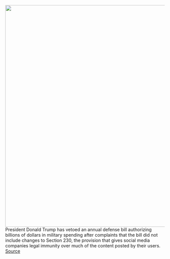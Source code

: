 <img src='https://cdn.vox-cdn.com/thumbor/cvImYtvxwiIDSTW3eRe1g9Kldfo=/0x0:4881x3254/1200x800/filters:focal(2051x1237:2831x2017)/cdn.vox-cdn.com/uploads/chorus_image/image/68574463/1222297791.0.jpg' width='700px' /><br/>
President Donald Trump has vetoed an annual defense bill authorizing billions of dollars in military spending after complaints that the bill did not include changes to Section 230, the provision that gives social media companies legal immunity over much of the content posted by their users.
<a href='https://www.theverge.com/2020/12/23/22197796/trump-ndaa-veto-section-230-defense-bill-facebook-twitter'> Source <a/>